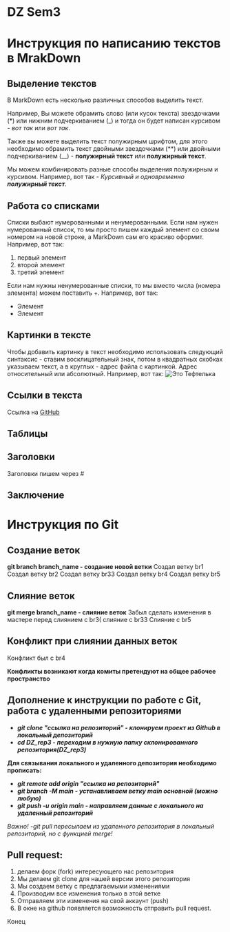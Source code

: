 # DZ Sem3
# Инструкция по написанию текстов в MrakDown

## Выделение текстов

В MarkDown есть несколько различных способов выделить текст. 

Например, Вы можете обрамить слово (или кусок текста) звездочками (*) или нижним подчеркиванием (_) и тогда он будет написан курсивом - *вот так* или _вот так_.

Также вы можете выделить текст полужирным шрифтом, для этого необходимо обрамить текст двойными звездочками (**) или двойными подчеркиванием (__) - **полужирный текст** или __полужирный текст__.

Мы можем комбинировать разные способы выделения полужирным и курсивом. Например, вот так - _Курсивный и одновременно **полужирный текст**_.

## Работа со списками

Списки выбают нумерованными и ненумерованными. Если нам нужен нумерованный список, то мы просто пишем каждый элемент со своим номером на новой строке, а MarkDown сам его красиво оформит. Например, вот так:
1. первый элемент
2. второй элемент
3. третий элемент

Если нам нужны ненумерованные списки, то мы вместо числа (номера элемента) можем поставить +. Например, вот так:
+ Элемент
+ Элемент

## Картинки в тексте

Чтобы добавить картинку в текст необходимо использовать следующий синтаксис - ставим восклицательный знак, потом в квадратных скобках указываем текст, а в круглых - адрес файла с картинкой. Адрес относительный или абсолютный. Например, вот так:
![Это Тефтелька](Teftelka.jpg)

## Ссылки в текста

Ссылка на [GitHub](https://github.com/)

## Таблицы

## Заголовки
Заголовки пишем через #

## Заключение



# Инструкция по Git


## Создание веток
**git branch branch_name - создание новой ветки**
Создал ветку br1
Создал ветку br2
Создал ветку br33
Создал ветку br4
Создал ветку br5



## Слияние веток
**git merge branch_name - слияние веток**
Забыл сделать изменения в мастере перед слиянием с br3(
слияние с br33
Слияние с br5


## Конфликт при слиянии данных веток
Конфликт был с br4


**Конфликты возникают когда комиты претендуют на общее рабочее пространство**

## Дополнение к инструкции по работе с Git, работа с удаленными репозиториями

* ***git clone "ссылка на репозиторий" - клонируем проект из Github в локальный депозиторий***
* ***cd DZ_rep3 - переходим в нужную папку склонированного репозитория(DZ_rep3)***

**Для связывания локального и удаленного депозитория необходимо прописать:**
* ***git remote add origin "ссылка на репозиторий"***
* ***git branch -M main - устанавливаем ветку main основной (можно любую)***
* ***git push -u origin main - направляем данные с локального на удаленный репозиторий***

*Важно! -git pull пересылаем из удаленного репозитория в локальный репозиторий, но  с функцией merge!*


## Pull request:
1. делаем форк (fork) интересующего нас репозитория
2. Мы делаем git clone для нашей версии этого репозитория
3. Мы создаем ветку с предлагаемыми изменениями 
4. Производим все изменения только в этой ветке
5. Отправляем эти изменения на свой аккаунт (push)
6. В окне на github появляется возможность отправить pull request.


Конец